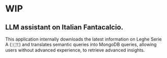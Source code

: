 # WIP

## LLM assistant on Italian Fantacalcio.

This application internally downloads the latest information on Leghe Serie A (🇮🇹) and translates semantic queries into
MongoDB queries, allowing users without advanced experience, to retrieve advanced insights.
